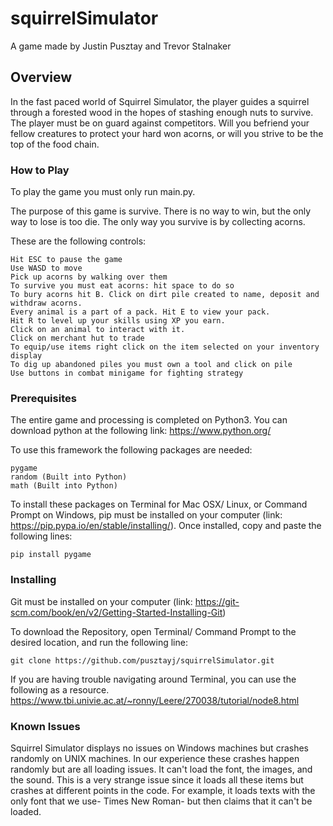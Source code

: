 # squirrelSimulator
A game made by Justin Pusztay and Trevor Stalnaker

## Overview
In the fast paced world of Squirrel Simulator, the player guides a squirrel through a forested wood in the hopes of stashing enough nuts to survive. The player must be on guard against competitors. Will you befriend your fellow creatures to protect your hard won acorns, or will you strive to be the top of the food chain.  

### How to Play
To play the game you must only run main.py. 

The purpose of this game is survive. There is no way to win, but the only way to lose is too die. The only way you survive is by collecting acorns. 

These are the following controls: 
```
Hit ESC to pause the game
Use WASD to move
Pick up acorns by walking over them
To survive you must eat acorns: hit space to do so
To bury acorns hit B. Click on dirt pile created to name, deposit and withdraw acorns.
Every animal is a part of a pack. Hit E to view your pack.
Hit R to level up your skills using XP you earn.
Click on an animal to interact with it.
Click on merchant hut to trade
To equip/use items right click on the item selected on your inventory display 
To dig up abandoned piles you must own a tool and click on pile
Use buttons in combat minigame for fighting strategy
```

### Prerequisites
The entire game and processing is completed on Python3. 
You can download python at the following link:
https://www.python.org/

To use this framework the following packages are needed:
```
pygame
random (Built into Python)
math (Built into Python)
```
To install these packages on Terminal for  Mac OSX/ Linux, or Command Prompt on Windows, pip must be installed on your computer (link: https://pip.pypa.io/en/stable/installing/). Once installed, copy and paste the following lines:

```
pip install pygame
```
### Installing

Git must be installed on your computer (link: https://git-scm.com/book/en/v2/Getting-Started-Installing-Git)

To download the Repository, open Terminal/ Command Prompt to the desired location, and run the following line:

```
git clone https://github.com/pusztayj/squirrelSimulator.git
```
If you are having trouble navigating around Terminal, you can use the following as a resource. https://www.tbi.univie.ac.at/~ronny/Leere/270038/tutorial/node8.html

### Known Issues
Squirrel Simulator displays no issues on Windows machines but crashes randomly on UNIX machines. In our experience these crashes happen randomly but are all loading issues. It can't load the font, the images, and the sound. This is a very strange issue since it loads all these items but crashes at different points in the code. For example, it loads texts with the only font that we use- Times New Roman- but then claims that it can't be loaded.
